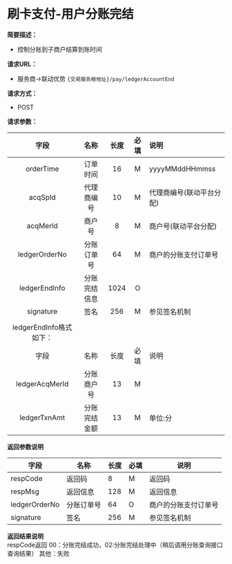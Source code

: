 # 刷卡支付-用户分账完结
    
**简要描述：** 

- 控制分账到子商户结算到账时间

**请求URL：** 
- 服务商->联动优势
`{交易服务根地址}/pay/ledgerAccountEnd`

**请求方式：**
- POST 

**请求参数：** 


|	字段	 |	名称	  |	长度  	|	必填  	|	说明	  |
|:--------:|:--------:|:--------:|:--------:|:--------|
|	orderTime	|	订单时间	|	16	|	M	|	yyyyMMddHHmmss	|
|	acqSpId	|	代理商编号	|	10	|	M	|	代理商编号(联动平台分配)	|
|	acqMerId	|	商户号	|	8	|	M	|	商户号(联动平台分配)	|
|	ledgerOrderNo	|	分账订单号	|	64	|	M	|	商户的分账支付订单号	|
|	ledgerEndInfo	|	分账完结信息	|	1024	|	O	|		|
|	signature	|	签名	|	256	|	M	|	参见签名机制	|
|	|
|	ledgerEndInfo格式如下：		|
|	字段	 |	名称	  |	长度  	|	必填  	|	说明	  |
|	ledgerAcqMerId    	|	分账商户号	|	13	|	M	|		|
|	ledgerTxnAmt	|	分账完结金额	|	13	|	M	|	单位:分	|

 **返回参数说明** 
 
|	字段	|	名称	|	长度	|	必填	|	说明	|
|--------|-------|--------|--------|--------|
|	respCode	|	返回码	|	8	|	M	|	返回码	|
|	respMsg	|	返回信息	|	128	|	M	|	返回信息	|
|	ledgerOrderNo	|	分账订单号	|	64	|	O	|	商户的分账支付订单号	|
|	signature	|	签名	|	256	|	M	|	参见签名机制	|

 **返回结果说明**  
 respCode返回 00：分账完结成功，02:分账完结处理中（稍后调用分账查询接口查询结果） 其他：失败
